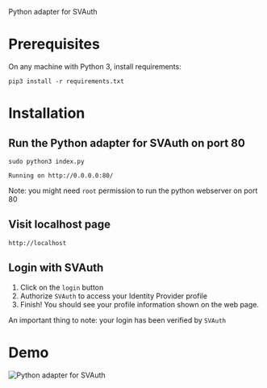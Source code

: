 Python adapter for SVAuth


# Prerequisites
On any machine with Python 3, install requirements:

    pip3 install -r requirements.txt

# Installation

## Run the Python adapter for SVAuth on port 80

    sudo python3 index.py

    Running on http://0.0.0.0:80/
    
Note: you might need `root` permission to run the python webserver on port 80


## Visit localhost page

    http://localhost

## Login with SVAuth

1. Click on the `login` button
2. Authorize `SVAuth` to access your Identity Provider profile
3. Finish! You should see your profile information shown on the web page.

An important thing to note: your login has been verified by `SVAuth`

# Demo

![Python adapter for SVAuth](http://www.giphy.com/gifs/xUPGcHE7FCbpkFqV8I "Demo")
